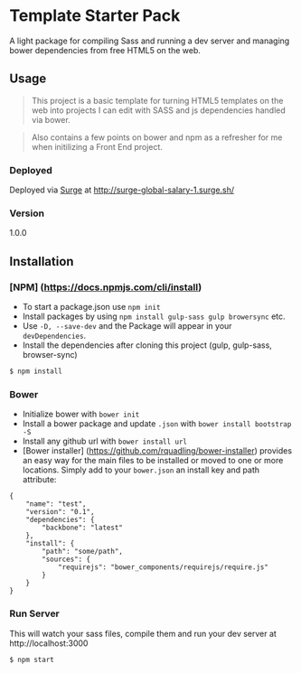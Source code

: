 # Template Starter Pack
A light package for compiling Sass and running a dev server and managing bower dependencies from free HTML5 on the web.

## Usage
> This project is a basic template for turning HTML5 templates on the web into projects I can edit with SASS and js dependencies handled via bower.

> Also contains a few points on bower and npm as a refresher for me when initilizing a Front End project.

### Deployed
Deployed via [Surge](https://surge.sh/) at http://surge-global-salary-1.surge.sh/

### Version
1.0.0

## Installation

### [NPM] (https://docs.npmjs.com/cli/install)
* To start a package.json use `npm init`
* Install packages by using `npm install gulp-sass gulp browersync` etc.
* Use `-D, --save-dev` and the Package will appear in your `devDependencies`.
* Install the dependencies after cloning this project (gulp, gulp-sass, browser-sync)

```sh
$ npm install
```

### Bower
* Initialize bower with `bower init`
* Install a bower package and update `.json` with `bower install bootstrap -S`
* Install any github url with `bower install url`
* [Bower installer] (https://github.com/rquadling/bower-installer) provides an easy way for the main files to be installed or moved to one or more locations. Simply add to your `bower.json` an install key and path attribute:

```
{
    "name": "test",
    "version": "0.1",
    "dependencies": {
        "backbone": "latest"
    },
    "install": {
        "path": "some/path",
        "sources": {
            "requirejs": "bower_components/requirejs/require.js"
        }
    }
}
```

### Run Server
This will watch your sass files, compile them and run your dev server at http://localhost:3000

```sh
$ npm start
```
